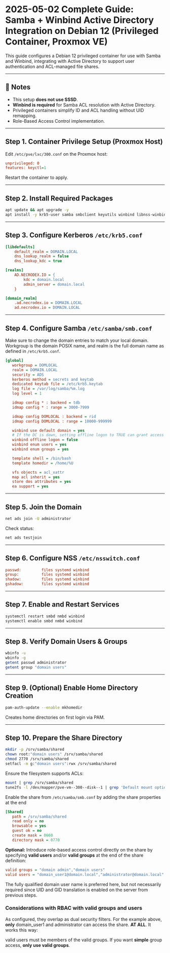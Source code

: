 # 2025-05-02 Complete Guide: Samba + Winbind Active Directory Integration on Debian 12 (Privileged Container, Proxmox VE)

This guide configures a Debian 12 privileged container for use with Samba and Winbind, integrating with Active Directory to support user authentication and ACL-managed file shares.

---

## 📝 Notes

- This setup **does not use SSSD**.
- **Winbind is required** for Samba ACL resolution with Active Directory.
- Privileged containers simplify ID and ACL handling without UID remapping.
- Role-Based Access Control implementation.

---

## Step 1. Container Privilege Setup (Proxmox Host)

Edit `/etc/pve/lxc/300.conf` on the Proxmox host:

```ini
unprivileged: 0
features: keyctl=1
```

Restart the container to apply.

---

## Step 2. Install Required Packages

```bash
apt update && apt upgrade -y
apt install -y krb5-user samba smbclient keyutils winbind libnss-winbind libpam-winbind acl
```

---

## Step 3. Configure Kerberos `/etc/krb5.conf`

```ini
[libdefaults]
    default_realm = DOMAIN.LOCAL
    dns_lookup_realm = false
    dns_lookup_kdc = true

[realms]
    AD.NECRODEX.IO = {
        kdc = domain.local
        admin_server = domain.local
    }

[domain_realm]
    .ad.necrodex.io = DOMAIN.LOCAL
    ad.necrodex.io = DOMAIN.LOCAL
```

---

## Step 4. Configure Samba `/etc/samba/smb.conf`

Make sure to change the domain entries to match your local domain. Workgroup is the domain POSIX name, and realm is the full domain name as defined in `/etc/krb5.conf`.

```ini
[global]
   workgroup = DOMLOCAL
   realm = DOMAIN.LOCAL
   security = ADS
   kerberos method = secrets and keytab
   dedicated keytab file = /etc/krb5.keytab
   log file = /var/log/samba/%m.log
   log level = 1

   idmap config * : backend = tdb
   idmap config * : range = 3000-7999

   idmap config DOMLOCAL : backend = rid
   idmap config DOMLOCAL : range = 10000-999999

   winbind use default domain = yes
   # If the DC is down, setting offline logon to TRUE can grant access
   winbind offline logon = false
   winbind enum users = yes
   winbind enum groups = yes

   template shell = /bin/bash
   template homedir = /home/%U

   vfs objects = acl_xattr
   map acl inherit = yes
   store dos attributes = yes
   ea support = yes


```

---

## Step 5. Join the Domain

```bash
net ads join -U administrator
```

Check status:

```bash
net ads testjoin
```

---

## Step 6. Configure NSS `/etc/nsswitch.conf`

```ini
passwd:         files systemd winbind
group:          files systemd winbind
shadow:         files systemd winbind
gshadow:        files systemd winbind
```

---

## Step 7. Enable and Restart Services

```bash
systemctl restart smbd nmbd winbind
systemctl enable smbd nmbd winbind
```

---

## Step 8. Verify Domain Users & Groups

```bash
wbinfo -u
wbinfo -g
getent passwd administrator
getent group "domain users"
```

---

## Step 9. (Optional) Enable Home Directory Creation

```bash
pam-auth-update --enable mkhomedir
```

Creates home directories on first login via PAM.

---

## Step 10. Prepare the Share Directory

```bash
mkdir -p /srv/samba/shared
chown root:"domain users" /srv/samba/shared
chmod 2770 /srv/samba/shared
setfacl -m g:"domain users":rwx /srv/samba/shared
```

Ensure the filesystem supports ACLs:

```bash
mount | grep /srv/samba/shared
tune2fs -l /dev/mapper/pve-vm--300--disk--1 | grep 'Default mount options'
```

Enable the share from `/etc/samba/smb.conf` by adding the share properties at the end

```ini
[Shared]
   path = /srv/samba/shared
   read only = no
   browsable = yes
   guest ok = no
   create mask = 0660
   directory mask = 0770
```

**Optional:** Introduce role-based access control directly on the share by specifying **valid users** and/or **valid groups** at the end of the share definition:

```ini
valid groups = "domain admin","domain users"
valid users = "domain_user1@domain.local","administrator@domain.local"
```

The fully qualified domain user name is preferred here, but not necessarily required since UID and GID translation is enabled on the server from previous steps.

### Considerations with RBAC with valid groups and users

As configured, they overlap as dual security filters. For the example above, **only** domain_user1 and administrator can access the share. **AT ALL**. It works this way:

valid users must be members of the valid groups. If you want **simple** group access, **only use valid groups**.
